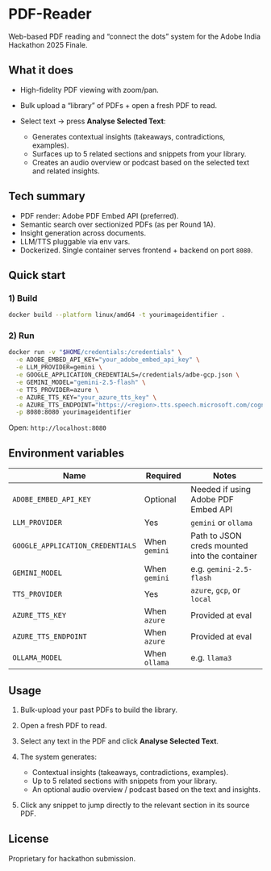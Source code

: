 # PDF-Reader

Web-based PDF reading and “connect the dots” system for the Adobe India Hackathon 2025 Finale.

## What it does

* High-fidelity PDF viewing with zoom/pan.
* Bulk upload a “library” of PDFs + open a fresh PDF to read.
* Select text → press **Analyse Selected Text**:

  * Generates contextual insights (takeaways, contradictions, examples).
  * Surfaces up to 5 related sections and snippets from your library.
  * Creates an audio overview or podcast based on the selected text and related insights.

## Tech summary

* PDF render: Adobe PDF Embed API (preferred).
* Semantic search over sectionized PDFs (as per Round 1A).
* Insight generation across documents.
* LLM/TTS pluggable via env vars.
* Dockerized. Single container serves frontend + backend on port `8080`.

## Quick start

### 1) Build

```bash
docker build --platform linux/amd64 -t yourimageidentifier .
```

### 2) Run

```bash
docker run -v "$HOME/credentials:/credentials" \
  -e ADOBE_EMBED_API_KEY="your_adobe_embed_api_key" \
  -e LLM_PROVIDER=gemini \
  -e GOOGLE_APPLICATION_CREDENTIALS=/credentials/adbe-gcp.json \
  -e GEMINI_MODEL="gemini-2.5-flash" \
  -e TTS_PROVIDER=azure \
  -e AZURE_TTS_KEY="your_azure_tts_key" \
  -e AZURE_TTS_ENDPOINT="https://<region>.tts.speech.microsoft.com/cognitiveservices/v1" \
  -p 8080:8080 yourimageidentifier
```

Open: `http://localhost:8080`

## Environment variables

| Name                             | Required      | Notes                                         |
| -------------------------------- | ------------- | --------------------------------------------- |
| `ADOBE_EMBED_API_KEY`            | Optional      | Needed if using Adobe PDF Embed API           |
| `LLM_PROVIDER`                   | Yes           | `gemini` or `ollama`                          |
| `GOOGLE_APPLICATION_CREDENTIALS` | When `gemini` | Path to JSON creds mounted into the container |
| `GEMINI_MODEL`                   | When `gemini` | e.g. `gemini-2.5-flash`                       |
| `TTS_PROVIDER`                   | Yes           | `azure`, `gcp`, or `local`                    |
| `AZURE_TTS_KEY`                  | When `azure`  | Provided at eval                              |
| `AZURE_TTS_ENDPOINT`             | When `azure`  | Provided at eval                              |
| `OLLAMA_MODEL`                   | When `ollama` | e.g. `llama3`                                 |

## Usage

1. Bulk-upload your past PDFs to build the library.
2. Open a fresh PDF to read.
3. Select any text in the PDF and click **Analyse Selected Text**.
4. The system generates:

   * Contextual insights (takeaways, contradictions, examples).
   * Up to 5 related sections with snippets from your library.
   * An optional audio overview / podcast based on the text and insights.
5. Click any snippet to jump directly to the relevant section in its source PDF.

## License

Proprietary for hackathon submission.

